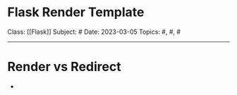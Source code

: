# Flask Render Template
Class: [[Flask]]
Subject: #
Date: 2023-03-05
Topics: #, #, # 

---

# Render vs Redirect 

-